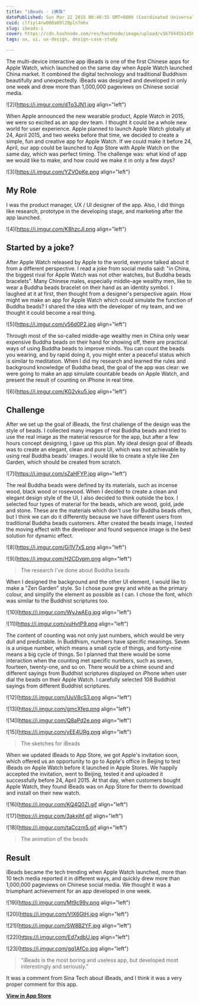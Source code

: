 ```yaml
---
title: "iBeads - i佛珠"
datePublished: Sun Mar 22 2015 00:40:55 GMT+0000 (Coordinated Universal Time)
cuid: clfiyl4rw000a09l20pln7mhx
slug: ibeads-i
cover: https://cdn.hashnode.com/res/hashnode/image/upload/v1679445614568/be74ae10-e469-4f4c-85d7-6971f8c4f866.png
tags: ux, ui, ux-design, design-case-study

---
```


The multi-device interactive app iBeads is one of the first Chinese apps for Apple Watch, which launched on the same day when Apple Watch launched China market. It combined the digital technology and traditional Buddhism beautifully and unexpectedly. iBeads was designed and developed in only one week and drew more than 1,000,000 pageviews on Chinese social media.

![2](https://i.imgur.com/dTq3JN1.jpg align="left")

When Apple announced the new wearable product, Apple Watch in 2015, we were so excited as an app dev team. I thought it could be a whole new world for user experience. Apple planned to launch Apple Watch globally at 24, April 2015, and two weeks before that time, we decided to create a simple, fun and creative app for Apple Watch. If we could make it before 24, April, our app could be launched to App Store with Apple Watch on the same day, which was perfect timing. The challenge was: what kind of app we would like to make, and how could we make it in only a few days?

![3](https://i.imgur.com/YZVOpKe.png align="left")

## My Role

I was the product manager, UX / UI designer of the app. Also, I did things like research, prototype in the developing stage, and marketing after the app launched.

![4](https://i.imgur.com/K8hzcJl.png align="left")

## Started by a joke?

After Apple Watch released by Apple to the world, everyone talked about it from a different perspective. I read a joke from social media said: "in China, the biggest rival for Apple Watch was not other watches, but Buddha beads bracelets". Many Chinese males, especially middle-age wealthy men, like to wear a Buddha beads bracelet on their hand as an identity symbol. I laughed at it at first, then thought from a designer's perspective again. How might we make an app for Apple Watch which could simulate the function of Buddha beads? I shared the idea with the developer of my team, and we thought it could become a real thing.

![5](https://i.imgur.com/v56d0P2.jpg align="left")

Through most of the so-called middle-age wealthy men in China only wear expensive Buddha beads on their hand for showing off, there are practical ways of using Buddha beads to improve minds. You can count the beads you wearing, and by rapid doing it, you might enter a peaceful status which is similar to meditation. When I did my research and learned the rules and background knowledge of Buddha bead, the goal of the app was clear: we were going to make an app simulate countable beads on Apple Watch, and present the result of counting on iPhone in real time.

![6](https://i.imgur.com/KG2vku5.jpg align="left")

## Challenge

After we set up the goal of iBeads, the first challenge of the design was the style of beads. I collected many images of real Buddha beads and tried to use the real image as the material resource for the app, but after a few hours concept designing, I gave up this plan. My ideal design goal of iBeads was to create an elegant, clean and pure UI, which was not achievable by using real Buddha beads' images. I would like to create a style like Zen Garden, which should be created from scratch.

![7](https://i.imgur.com/sZaHFYP.jpg align="left")

The real Buddha beads were defined by its materials, such as incense wood, black wood or rosewood. When I decided to create a clean and elegant design style of the UI, I also decided to think outside the box. I selected four types of material for the beads, which are wood, gold, jade and stone. These are the materials which don't use for Buddha beads often, but I think we can do it differently because we have different users from traditional Buddha beads customers. After created the beads image, I tested the moving effect with the developer and found sequence image is the best solution for dynamic effect.

![8](https://i.imgur.com/Gi1V7xS.png align="left")

![9](https://i.imgur.com/H2CDvpm.png align="left")

> The research I've done about Buddha beads

When I designed the background and the other UI element, I would like to make a "Zen Garden" style. So I chose pure grey and white as the primary colour, and simplify the element as possible as I can. I chose the font, which was similar to the Buddhist scriptures too.

![10](https://i.imgur.com/WyJwAEg.jpg align="left")

![11](https://i.imgur.com/vuHvtP9.png align="left")

The content of counting was not only just numbers, which would be very dull and predictable. In Buddhism, numbers have specific meanings. Seven is a unique number, which means a small cycle of things, and forty-nine means a big cycle of things. So I planned that there would be some interaction when the counting met specific numbers, such as seven, fourteen, twenty-one, and so on. There would be a chime sound and different sayings from Buddhist scriptures displayed on iPhone when user dial the beads on their Apple Watch. I carefully selected 108 Buddhist sayings from different Buddhist scriptures.

![12](https://i.imgur.com/UuV8cS3.png align="left")

![13](https://i.imgur.com/gmcXfeq.png align="left")

![14](https://i.imgur.com/Q8aPd2e.png align="left")

![15](https://i.imgur.com/yEE4URg.png align="left")

> The sketches for iBeads

When we updated iBeads to App Store, we got Apple's invitation soon, which offered us an opportunity to go to Apple's office in Beijing to test iBeads on Apple Watch before it launched in Apple Stores. We happily accepted the invitation, went to Beijing, tested it and uploaded it successfully before 24, April 2015. At that day, when customers bought Apple Watch, they found iBeads was on App Store for them to download and install on their new watch.

![16](https://i.imgur.com/KQ4Q0Zl.gif align="left")

![17](https://i.imgur.com/3akxjhf.gif align="left")

![18](https://i.imgur.com/taCczm5.gif align="left")

> The animation of the beads

## Result

iBeads became the tech trending when Apple Watch launched, more than 10 tech media reported it in different ways, and quickly drew more than 1,000,000 pageviews on Chinese social media. We thought it was a triumphant achievement for an app developed in one week.

![19](https://i.imgur.com/Mt9c99v.png align="left")

![20](https://i.imgur.com/VIX6GtH.jpg align="left")

![21](https://i.imgur.com/SW8B2YF.jpg align="left")

![22](https://i.imgur.com/Ed7xdbU.jpg align="left")

![23](https://i.imgur.com/gq1AfCo.jpg align="left")

> "iBeads is the most boring and useless app, but developed most interestingly and seriously."

It was a comment from Sina Tech about iBeads, and I think it was a very proper comment for this app.

[**View in App Store**](https://itunes.apple.com/be/app/i%E4%BD%9B%E7%8F%A0/id981389764)